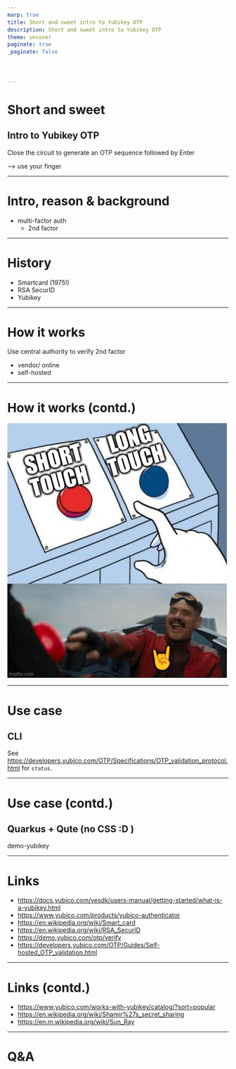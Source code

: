 ```yaml
---
marp: true
title: Short and sweet intro to Yubikey OTP
description: Short and sweet intro to Yubikey OTP
theme: uncover
paginate: true
_paginate: false



---
```


# Short and sweet

## Intro to Yubikey OTP

Close the circuit to generate an OTP sequence followed by Enter

--> use your finger

---

# Intro, reason & background

* multi-factor auth
  * 2nd factor

---

# History

* Smartcard (1975!)
* RSA SecurID
* Yubikey

---

# How it works

Use central authority to verify 2nd factor
* vendor/ online
* self-hosted

---

# How it works (contd.)

![height:500px](images/image.png)

---

# Use case

## CLI

See https://developers.yubico.com/OTP/Specifications/OTP_validation_protocol.html for `status`.

<!--

Request:

curl "https://api.yubico.com/wsapi/2.0/verify?id=1&nonce=1234567890abcdef&otp=<otp>"


Response:

h=jC8SVbHpDt2r45/tIVJ/I2tvKKA=
t=2024-10-05T17:37:48Z0516
otp=<otp>
nonce=1234567890abcdef
status=REPLAYED_OTP
-->

---

# Use case (contd.)

## Quarkus + Qute (no CSS :D )

demo-yubikey

---

# Links

* https://docs.yubico.com/yesdk/users-manual/getting-started/what-is-a-yubikey.html
* https://www.yubico.com/products/yubico-authenticator
* https://en.wikipedia.org/wiki/Smart_card
* https://en.wikipedia.org/wiki/RSA_SecurID
* https://demo.yubico.com/otp/verify
* https://developers.yubico.com/OTP/Guides/Self-hosted_OTP_validation.html

---

# Links (contd.)

* https://www.yubico.com/works-with-yubikey/catalog/?sort=popular
* https://en.wikipedia.org/wiki/Shamir%27s_secret_sharing
* https://en.m.wikipedia.org/wiki/Sun_Ray

---

# Q&A